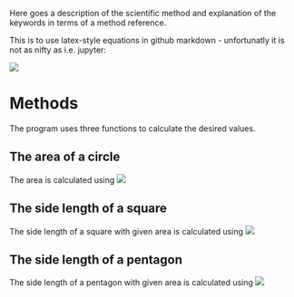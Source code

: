 Here goes a description of the scientific method and explanation of the keywords in terms of a method reference.

This is to use latex-style equations in github markdown - unfortunatly it is not as nifty as i.e. jupyter:

<img src="https://render.githubusercontent.com/render/math?math=e^{i \pi} = -1">

# Methods

The program uses three functions to calculate the desired values.

## The area of a circle
The area is calculated using 
<img src="https://render.githubusercontent.com/render/math?math=A = \pi r^2">

## The side length of a square
The side length of a square with given area is calculated using 
<img src="https://render.githubusercontent.com/render/math?math=a = \sqrt{A}">


## The side length of a pentagon
The side length of a pentagon with given area is calculated using 
<img src="https://render.githubusercontent.com/render/math?math=a = \sqrt{\frac{4}{\sqrt{5(5+2*\sqrt{5})}} \cdot A}">